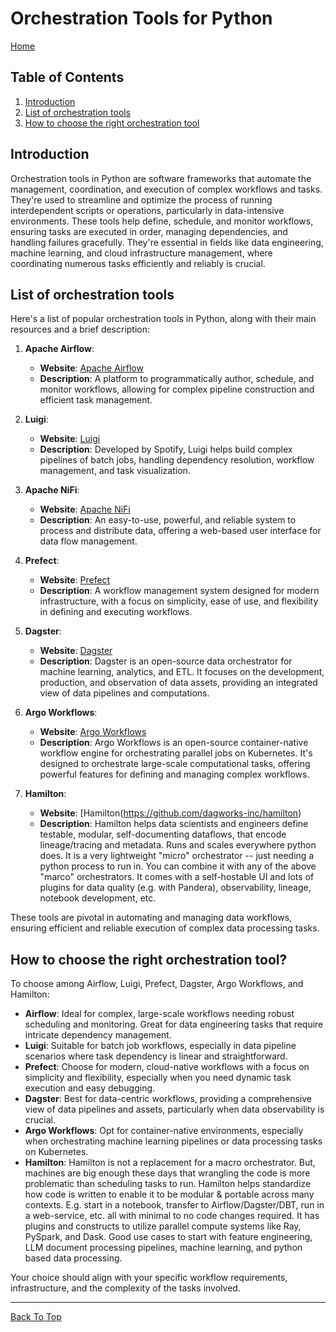 # Orchestration Tools for Python

[Home](../README.md#python-data-engineering-resources)

## Table of Contents

1. [Introduction](#introduction)
2. [List of orchestration tools](#list-of-orchestration-tools)
3. [How to choose the right orchestration tool](#how-to-choose-the-right-orchestration-tool)

## Introduction

Orchestration tools in Python are software frameworks that automate the management, coordination, and execution of complex workflows and tasks. They're used to streamline and optimize the process of running interdependent scripts or operations, particularly in data-intensive environments. These tools help define, schedule, and monitor workflows, ensuring tasks are executed in order, managing dependencies, and handling failures gracefully. They're essential in fields like data engineering, machine learning, and cloud infrastructure management, where coordinating numerous tasks efficiently and reliably is crucial.

## List of orchestration tools

Here's a list of popular orchestration tools in Python, along with their main resources and a brief description:

1. **Apache Airflow**:

   - **Website**: [Apache Airflow](https://airflow.apache.org/)
   - **Description**: A platform to programmatically author, schedule, and monitor workflows, allowing for complex pipeline construction and efficient task management.

2. **Luigi**:

   - **Website**: [Luigi](https://github.com/spotify/luigi)
   - **Description**: Developed by Spotify, Luigi helps build complex pipelines of batch jobs, handling dependency resolution, workflow management, and task visualization.

3. **Apache NiFi**:

   - **Website**: [Apache NiFi](https://nifi.apache.org/)
   - **Description**: An easy-to-use, powerful, and reliable system to process and distribute data, offering a web-based user interface for data flow management.

4. **Prefect**:

   - **Website**: [Prefect](https://www.prefect.io/)
   - **Description**: A workflow management system designed for modern infrastructure, with a focus on simplicity, ease of use, and flexibility in defining and executing workflows.

5. **Dagster**:

   - **Website**: [Dagster](https://dagster.io/)
   - **Description**: Dagster is an open-source data orchestrator for machine learning, analytics, and ETL. It focuses on the development, production, and observation of data assets, providing an integrated view of data pipelines and computations.

6. **Argo Workflows**:
   - **Website**: [Argo Workflows](https://argoproj.github.io/workflows/)
   - **Description**: Argo Workflows is an open-source container-native workflow engine for orchestrating parallel jobs on Kubernetes. It's designed to orchestrate large-scale computational tasks, offering powerful features for defining and managing complex workflows.
  
7. **Hamilton**:
   - **Website**: [Hamilton(https://github.com/dagworks-inc/hamilton)
   - **Description**: Hamilton helps data scientists and engineers define testable, modular, self-documenting dataflows, that encode lineage/tracing and metadata. Runs and scales everywhere python does. It is a very lightweight "micro" orchestrator -- just needing a python process to run in. You can combine it with any of the above "marco" orchestrators. It comes with a self-hostable UI and lots of plugins for data quality (e.g. with Pandera), observability, lineage, notebook development, etc.

These tools are pivotal in automating and managing data workflows, ensuring efficient and reliable execution of complex data processing tasks.

## How to choose the right orchestration tool?

To choose among Airflow, Luigi, Prefect, Dagster, Argo Workflows, and Hamilton:

- **Airflow**: Ideal for complex, large-scale workflows needing robust scheduling and monitoring. Great for data engineering tasks that require intricate dependency management.
- **Luigi**: Suitable for batch job workflows, especially in data pipeline scenarios where task dependency is linear and straightforward.
- **Prefect**: Choose for modern, cloud-native workflows with a focus on simplicity and flexibility, especially when you need dynamic task execution and easy debugging.
- **Dagster**: Best for data-centric workflows, providing a comprehensive view of data pipelines and assets, particularly when data observability is crucial.
- **Argo Workflows**: Opt for container-native environments, especially when orchestrating machine learning pipelines or data processing tasks on Kubernetes.
- **Hamilton**: Hamilton is not a replacement for a macro orchestrator. But, machines are big enough these days that wrangling the code is more problematic than scheduling tasks to run. Hamilton helps standardize how code is written to enable it to be modular & portable across many contexts. E.g. start in a notebook, transfer to Airflow/Dagster/DBT, run in a web-service, etc. all with minimal to no code changes required. It has plugins and constructs to utilize parallel compute systems like Ray, PySpark, and Dask. Good use cases to start with feature engineering, LLM document processing pipelines, machine learning, and python based data processing. 

Your choice should align with your specific workflow requirements, infrastructure, and the complexity of the tasks involved.

---

[Back To Top](#introduction)
